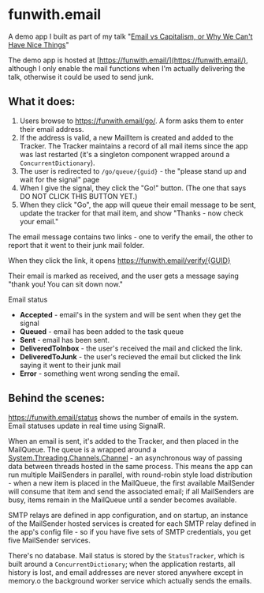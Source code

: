 # funwith.email
A demo app I built as part of my talk "[Email vs Capitalism, or Why We Can't Have Nice Things](https://dylanbeattie.net/talks/email-vs-capitalism.html)"

The demo app is hosted at [https://funwith.email/](https://funwith.email/), although I only enable the mail functions when I'm actually delivering the talk, otherwise it could be used to send junk.

## What it does:

1. Users browse to https://funwith.email/go/. A form asks them to enter their email address.
2. If the address is valid, a new MailItem is created and added to the Tracker. The Tracker maintains a record of all mail items since the app was last restarted (it's a singleton component wrapped around a `ConcurrentDictionary`).
3. The user is redirected to `/go/queue/{guid}` - the "please stand up and wait for the signal" page
4. When I give the signal, they click the "Go!" button. (The one that says DO NOT CLICK THIS BUTTON YET.)
5. When they click "Go", the app will queue their email message to be sent, update the tracker for that mail item, and show "Thanks - now check your email."

The email message contains two links - one to verify the email, the other to report that it went to their junk mail folder.

When they click the link, it opens https://funwith.email/verify/{GUID}

Their email is marked as received, and the user gets a message saying "thank you! You can sit down now."

Email status

* **Accepted** - email's in the system and will be sent when they get the signal
* **Queued** - email has been added to the task queue
* **Sent** - email has been sent.
* **DeliveredToInbox**  - the user's received the mail and clicked the link.
* **DeliveredToJunk** - the user's recieved the email but clicked the link saying it went to their junk mail
* **Error** - something went wrong sending the email.

## Behind the scenes:

https://funwith.email/status shows the number of emails in the system. Email statuses update in real time using SignalR.

When an email is sent, it's added to the Tracker, and then placed in the MailQueue. The queue is a wrapped around a [System.Threading.Channels.Channel](https://devblogs.microsoft.com/dotnet/an-introduction-to-system-threading-channels/) - an asynchronous way of passing data between threads hosted in the same process. This means the app can run multiple MailSenders in parallel, with round-robin style load distribution - when a new item is placed in the MailQueue, the first available MailSender will consume that item and send the associated email; if all MailSenders are busy, items remain in the MailQueue until a sender becomes available.

SMTP relays are defined in app configuration, and on startup, an instance of the MailSender hosted services is created for each SMTP relay defined in the app's config file - so if you have five sets of SMTP credentials, you get five MailSender services.

There's no database. Mail status is stored by the `StatusTracker`, which is built around a `ConcurrentDictionary`; when the application restarts, all history is lost, and email addresses are never stored anywhere except in memory.o the background worker service which actually sends the emails.



